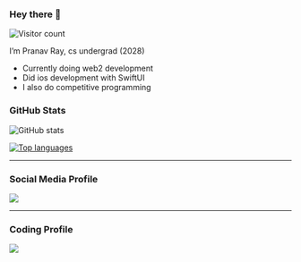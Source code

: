 ### Hey there 👋

<p align="left">
  <img src="https://profile-counter.glitch.me/pranav718/count.svg" alt="Visitor count" />
</p>

I’m Pranav Ray, cs undergrad (2028)

- Currently doing web2 development
- Did ios development with SwiftUI
- I also do competitive programming

### GitHub Stats

<p>
  <img src="https://github-readme-stats.vercel.app/api?username=pranav718&show_icons=true&theme=radical" alt="GitHub stats" />
</p>

[![Top languages](https://github-readme-mwendwa.vercel.app/api/top-langs/?username=pranav718&layout=compact&count_private=true&theme=radical)](#)

---

### Social Media Profile

[<img src="https://img.shields.io/badge/Twitter-%231DA1F2.svg?style=for-the-badge&logo=Twitter&logoColor=white" />](https://twitter.com/knightkun__)

---

### Coding Profile

[<img src="https://img.shields.io/badge/Codeforces-445f9d?style=for-the-badge&logo=Codeforces&logoColor=white" />](https://codeforces.com/profile/knightkun__/)



